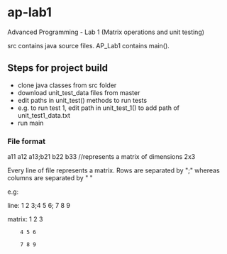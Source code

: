 # ap-lab1
Advanced Programming - Lab 1 (Matrix operations and unit testing)

src contains java source files. AP_Lab1 contains main().

## Steps for project build
* clone java classes from src folder
* download unit_test_data files from master
* edit paths in unit_test() methods to run tests
* e.g. to run test 1, edit path in unit_test_1() to add path of unit_test1_data.txt
* run main

### File format
a11 a12 a13;b21 b22 b33 //represents a matrix of dimensions 2x3 

Every line of file represents a matrix. Rows are separated by ";" whereas columns are separated by " "

e.g: 

line: 1 2 3;4 5 6; 7 8 9

matrix: 1 2 3

        4 5 6
        
        7 8 9

